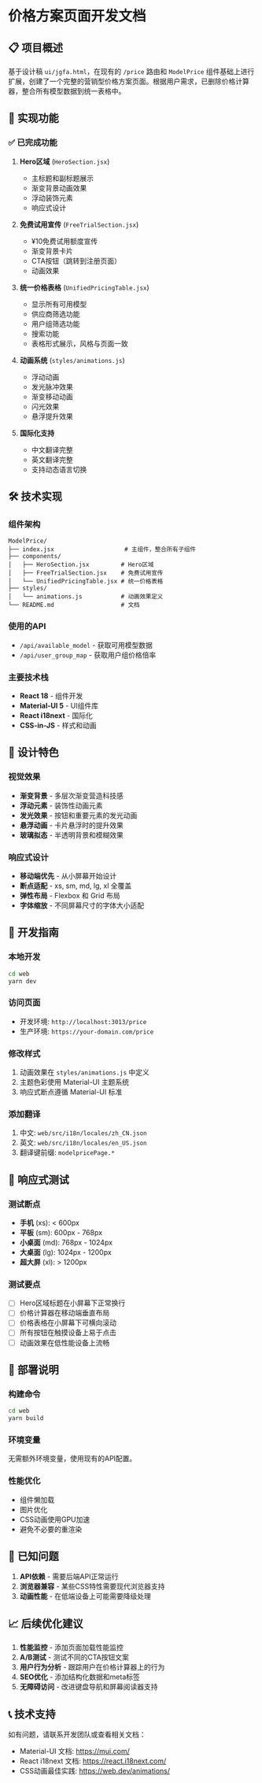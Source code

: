 # 价格方案页面开发文档

## 📋 项目概述

基于设计稿 `ui/jgfa.html`，在现有的 `/price` 路由和 `ModelPrice` 组件基础上进行扩展，创建了一个完整的营销型价格方案页面。根据用户需求，已删除价格计算器，整合所有模型数据到统一表格中。

## 🎯 实现功能

### ✅ 已完成功能

1. **Hero区域** (`HeroSection.jsx`)
   - 主标题和副标题展示
   - 渐变背景动画效果
   - 浮动装饰元素
   - 响应式设计

2. **免费试用宣传** (`FreeTrialSection.jsx`)
   - ¥10免费试用额度宣传
   - 渐变背景卡片
   - CTA按钮（跳转到注册页面）
   - 动画效果

3. **统一价格表格** (`UnifiedPricingTable.jsx`)
   - 显示所有可用模型
   - 供应商筛选功能
   - 用户组筛选功能
   - 搜索功能
   - 表格形式展示，风格与页面一致

5. **动画系统** (`styles/animations.js`)
   - 浮动动画
   - 发光脉冲效果
   - 渐变移动动画
   - 闪光效果
   - 悬浮提升效果

6. **国际化支持**
   - 中文翻译完整
   - 英文翻译完整
   - 支持动态语言切换

## 🛠️ 技术实现

### 组件架构
```
ModelPrice/
├── index.jsx                    # 主组件，整合所有子组件
├── components/
│   ├── HeroSection.jsx         # Hero区域
│   ├── FreeTrialSection.jsx    # 免费试用宣传
│   └── UnifiedPricingTable.jsx # 统一价格表格
├── styles/
│   └── animations.js           # 动画效果定义
└── README.md                   # 文档
```

### 使用的API
- `/api/available_model` - 获取可用模型数据
- `/api/user_group_map` - 获取用户组价格倍率

### 主要技术栈
- **React 18** - 组件开发
- **Material-UI 5** - UI组件库
- **React i18next** - 国际化
- **CSS-in-JS** - 样式和动画

## 🎨 设计特色

### 视觉效果
- **渐变背景** - 多层次渐变营造科技感
- **浮动元素** - 装饰性动画元素
- **发光效果** - 按钮和重要元素的发光动画
- **悬浮动画** - 卡片悬浮时的提升效果
- **玻璃拟态** - 半透明背景和模糊效果

### 响应式设计
- **移动端优先** - 从小屏幕开始设计
- **断点适配** - xs, sm, md, lg, xl 全覆盖
- **弹性布局** - Flexbox 和 Grid 布局
- **字体缩放** - 不同屏幕尺寸的字体大小适配

## 🔧 开发指南

### 本地开发
```bash
cd web
yarn dev
```

### 访问页面
- 开发环境: `http://localhost:3013/price`
- 生产环境: `https://your-domain.com/price`

### 修改样式
1. 动画效果在 `styles/animations.js` 中定义
2. 主题色彩使用 Material-UI 主题系统
3. 响应式断点遵循 Material-UI 标准

### 添加翻译
1. 中文: `web/src/i18n/locales/zh_CN.json`
2. 英文: `web/src/i18n/locales/en_US.json`
3. 翻译键前缀: `modelpricePage.*`

## 📱 响应式测试

### 测试断点
- **手机** (xs): < 600px
- **平板** (sm): 600px - 768px  
- **小桌面** (md): 768px - 1024px
- **大桌面** (lg): 1024px - 1200px
- **超大屏** (xl): > 1200px

### 测试要点
- [ ] Hero区域标题在小屏幕下正常换行
- [ ] 价格计算器在移动端垂直布局
- [ ] 价格表格在小屏幕下可横向滚动
- [ ] 所有按钮在触摸设备上易于点击
- [ ] 动画效果在低性能设备上流畅

## 🚀 部署说明

### 构建命令
```bash
cd web
yarn build
```

### 环境变量
无需额外环境变量，使用现有的API配置。

### 性能优化
- 组件懒加载
- 图片优化
- CSS动画使用GPU加速
- 避免不必要的重渲染

## 🐛 已知问题

1. **API依赖** - 需要后端API正常运行
2. **浏览器兼容** - 某些CSS特性需要现代浏览器支持
3. **动画性能** - 在低端设备上可能需要降级处理

## 📈 后续优化建议

1. **性能监控** - 添加页面加载性能监控
2. **A/B测试** - 测试不同的CTA按钮文案
3. **用户行为分析** - 跟踪用户在价格计算器上的行为
4. **SEO优化** - 添加结构化数据和meta标签
5. **无障碍访问** - 改进键盘导航和屏幕阅读器支持

## 📞 技术支持

如有问题，请联系开发团队或查看相关文档：
- Material-UI 文档: https://mui.com/
- React i18next 文档: https://react.i18next.com/
- CSS动画最佳实践: https://web.dev/animations/
